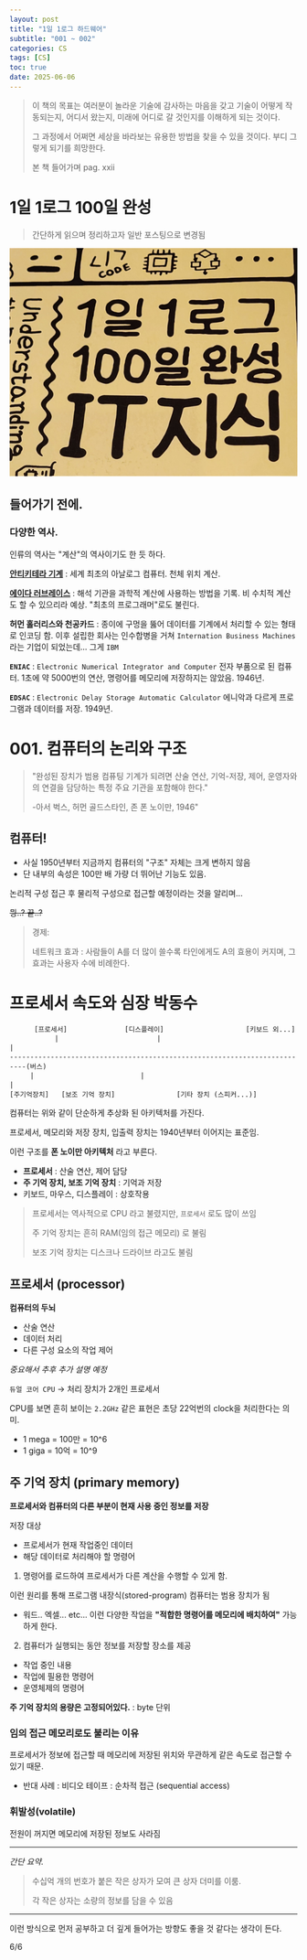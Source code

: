 ```yaml
---
layout: post
title: "1일 1로그 하드웨어"
subtitle: "001 ~ 002"
categories: CS
tags: [CS]
toc: true
date: 2025-06-06
---
```


<!-- 설정 중  date : YYYY-mm-dd  -->
<!-- 파일의 이름은 YYYY-mm-dd -->
<!-- 없어도 되는 것 같음 -->

> 이 책의 목표는 여러분이 놀라운 기술에 감사하는 마음을 갖고
> 기술이 어떻게 작동되는지, 어디서 왔는지, 미래에 어디로 갈 것인지를 이해하게 되는 것이다.
>
> 그 과정에서 어쩌면 세상을 바라보는 유용한 방법을 찾을 수 있을 것이다. 부디 그렇게 되기를 희망한다.
>
> 본 책 들어가며 pag. xxii

# 1일 1로그 100일 완성

> 간단하게 읽으며 정리하고자 일반 포스팅으로 변경됨

![Daily](/assets/images/daily.png)

## 들어가기 전에.

### 다양한 역사.

인류의 역사는 "계산"의 역사이기도 한 듯 하다.

[**안티키테라 기계**](https://ko.wikipedia.org/wiki/%EC%95%88%ED%8B%B0%ED%82%A4%ED%8B%B0%EB%9D%BC_%EA%B8%B0%EA%B3%84) : 세계 최초의 아날로그 컴퓨터. 천체 위치 계산.

[**에이다 러브레이스**](https://ko.wikipedia.org/wiki/%EC%97%90%EC%9D%B4%EB%8B%A4_%EB%9F%AC%EB%B8%8C%EB%A0%88%EC%9D%B4%EC%8A%A4) : 해석 기관을 과학적 계산에 사용하는 방법을 기록. 비 수치적 계산도 할 수 있으리라 예상. "최초의 프로그래머"로도 불린다.

**허먼 홀러리스와 천공카드** : 종이에 구멍을 뚫어 데이터를 기계에서 처리할 수 있는 형태로 인코딩 함. 이후 설립한 회사는 인수합병을 거쳐 `Internation Business Machines`라는 기업이 되었는데... 그게 `IBM`

**`ENIAC`** : `Electronic Numerical Integrator and Computer` 전자 부품으로 된 컴퓨터. 1초에 약 5000번의 연산, 명령어를 메모리에 저장하지는 않았음. 1946년.

**`EDSAC`** : `Electronic Delay Storage Automatic Calculator` 에니악과 다르게 프로그램과 데이터를 저장. 1949년.

# 001. 컴퓨터의 논리와 구조

> "완성된 장치가 범용 컴퓨팅 기계가 되려면 산술 연산, 기억-저장, 제어, 운영자와의 연결을 담당하는 특정 주요 기관을 포함해야 한다."
>
> -아서 벅스, 허먼 골드스타인, 존 폰 노이만, 1946"

## 컴퓨터!

- 사실 1950년부터 지금까지 컴퓨터의 "구조" 자체는 크게 변하지 않음
- 단 내부의 속성은 100만 배 가량 더 뛰어난 기능도 있음.

논리적 구성 접근 후 물리적 구성으로 접근할 예정이라는 것을 알리며...

~~믱..? 끝..?~~

> 경제:
>
> 네트워크 효과 : 사람들이 A를 더 많이 쓸수록 타인에게도 A의 효용이 커지며, 그 효과는 사용자 수에 비례한다.

# 프로세서 속도와 심장 박동수

```
      [프로세서]              [디스플레이]                    [키보드 외...]
           |                        |                                                |
--------------------------------------------------------------------------(버스)
     |                          |                                       |
[주기억장치]   [보조 기억 장치]               [기타 장치 (스피커...)]
```

컴퓨터는 위와 같이 단순하게 추상화 된 아키텍처를 가진다.

프로세서, 메모리와 저장 장치, 입출력 장치는 1940년부터 이어지는 표준임.

이런 구조를 **폰 노이만 아키텍처** 라고 부른다.

- **프로세서** : 산술 연산, 제어 담당
- **주 기억 장치, 보조 기억 장치** : 기억과 저장
- 키보드, 마우스, 디스플레이 : 상호작용

> 프로세서는 역사적으로 CPU 라고 불렸지만, `프로세서` 로도 많이 쓰임
>
> 주 기억 장치는 흔히 RAM(임의 접근 메모리) 로 불림
>
> 보조 기억 장치는 디스크나 드라이브 라고도 불림

## 프로세서 (processor)

**컴퓨터의 두뇌**

- 산술 연산
- 데이터 처리
- 다른 구성 요소의 작업 제어

_중요해서 추후 추가 설명 예정_

`듀얼 코어 CPU` -> 처리 장치가 2개인 프로세서

CPU를 보면 흔히 보이는 `2.2GHz` 같은 표현은 초당 22억번의 clock을 처리한다는 의미.

- 1 mega = 100만 = 10^6
- 1 giga = 10억 = 10^9

## 주 기억 장치 (primary memory)

**프로세서와 컴퓨터의 다른 부분이 현재 사용 중인 정보를 저장**

저장 대상

- 프로세서가 현재 작업중인 데이터
- 해당 데이터로 처리해야 할 명령어

1. 명령어를 로드하여 프로세서가 다른 계산을 수행할 수 있게 함.

이런 원리를 통해 프로그램 내장식(stored-program) 컴퓨터는 범용 장치가 됨

- 워드.. 엑셀... etc... 이런 다양한 작업을 **"적합한 명령어를 메모리에 배치하여"** 가능하게 한다.

2. 컴퓨터가 실행되는 동안 정보를 저장할 장소를 제공

- 작업 중인 내용
- 작업에 필용한 명령어
- 운영체제의 명령어

**주 기억 장치의 용량은 고정되어있다.** : byte 단위

### 임의 접근 메모리로도 불리는 이유

프로세서가 정보에 접근할 때 메모리에 저장된 위치와 무관하게 같은 속도로 접근할 수 있기 때문.

- 반대 사례 : 비디오 테이프 : 순차적 접근 (sequential access)

### 휘발성(volatile)

전원이 꺼지면 메모리에 저장된 정보도 사라짐

---

_간단 요약._

> 수십억 개의 번호가 붙은 작은 상자가 모여 큰 상자 더미를 이룸.
>
> 각 작은 상자는 소량의 정보를 담을 수 있음

---

이런 방식으로 먼저 공부하고 더 깊게 들어가는 방향도 좋을 것 같다는 생각이 든다.

6/6
